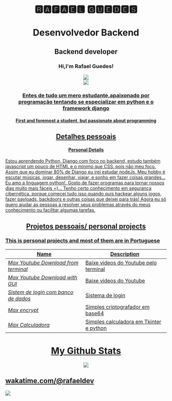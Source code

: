 <h1 align="center">🆁🅰🅵🅰🅴🅻 🅶🆄🅴🅳🅴🆂</h1>
<h1 align="center">Desenvolvedor Backend</h1>
<h2 align="center">Backend developer</h2>
<h3 align="center">Hi,I'm Rafael Guedes!</h3>
<p align="center">
<a href="https://guedes2142.github.io/" target="_blank">
   <img src="https://img.shields.io/badge/-PORTFOLIO-black?logo=dialogflow&style=for-the-badge">
   <br>
   <img src="https://gpvc.arturio.dev/guedes2142">
</p>

<h3 align="center">Entes de tudo um mero estudante,apaixonado por programação tentando se especializar em python e o framework django</h3>
<h4 align="center">First and foremost a student, but passionate about programming</h4>
<h2 align="center"><u>Detalhes pessoais</u></h2>
<h4 align="center"><u>Personal Details</u></h4>

<p align="center">
   
Estou aprendendo Python, Django com foco no backend, estudo também javascript um pouco de HTML e o mínimo que CSS, pois não meu foco.
Assim que eu dominar 80% de Django eu irei estudar nodeJs.
Meu hobby é escutar músicas, jogar, desenhar, viajar, e sonho em fazer coisas grandes...
Eu amo a linguagem python!. Gosto de fazer programas para tornar nossos dias muito mais fáceis =)…
Tenho certo conhecimento em segurança cibernética, porque comecei tudo isso quando quis hackear alguns jogos, fazer payloads, backdoors e outras coisas    que deixei para trás!
Agora eu só quero ajudar as pessoas a resolver seus problemas através do meus conhecimento ou facilitar algumas tarefas.
   
</p>

<h2 align="center"><u>Projetos pessoais/ personal projects</u></h2>
<h3>This is personal projects and most of them are in Portuguese </h3>

| Name                  | Description                                            |
| ----------------------|------------------------------------------------------- |
| _[Max Youtube Download from terminal](https://github.com/guedes2142/Max-Youtube-downloader)_   |Baixe videos do Youtube pelo terminal|
| _[Max Youtube Download with GUI](https://github.com/guedes2142/Max-YouTube-Download)_   |Baixe videos do Youtube|
| _[Sistem de login com banco de dados](https://github.com/guedes2142/Sistema-de-Login)_   |Sistema de login|
| _[Max encrypt](https://github.com/guedes2142/Max-encryp/tree/main)_   |Simples criptografador em base64|
| _[Max Calculadora](https://github.com/guedes2142/Max-Calculadora)_   |Simples calculadora em Tkinter e python|




<h1 align="center"><u>My Github Stats</u></h1>
<p align="center">
   <a href="https://github-readme-stats.vercel.app/api/top-langs/?username=guedes2142&layout=compact)](https://github.com/guedes2142/github-readme-stats">
   <img align="center" src="https://github-readme-stats.vercel.app/api/top-langs/?username=guedes2142&layout=compact)](https://github.com/guedes2142/github-readme-stats" />
      <p aling="center">
<h2><a href="https://wakatime.com/@rafaeldev"</a>wakatime.com/@rafaeldev</h2>
</p>

<a href="mailto:rafaguedes.dev@gmail.com" target="_blank"><img src="https://img.shields.io/badge/Email-rafaguedes.dev@gmail.com-teal?style=for-the-badge&logo=gmail"></a>

